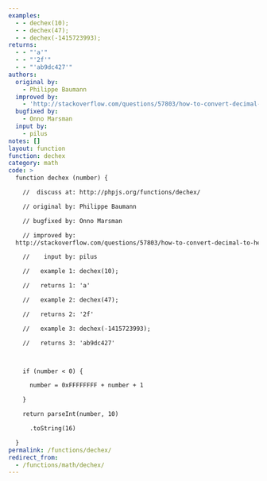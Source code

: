 ```yaml
---
examples:
  - - dechex(10);
  - - dechex(47);
  - - dechex(-1415723993);
returns:
  - - "'a'"
  - - "'2f'"
  - - "'ab9dc427'"
authors:
  original by:
    - Philippe Baumann
  improved by:
    - 'http://stackoverflow.com/questions/57803/how-to-convert-decimal-to-hex-in-javascript'
  bugfixed by:
    - Onno Marsman
  input by:
    - pilus
notes: []
layout: function
function: dechex
category: math
code: >
  function dechex (number) {

    //  discuss at: http://phpjs.org/functions/dechex/

    // original by: Philippe Baumann

    // bugfixed by: Onno Marsman

    // improved by:
  http://stackoverflow.com/questions/57803/how-to-convert-decimal-to-hex-in-javascript

    //    input by: pilus

    //   example 1: dechex(10);

    //   returns 1: 'a'

    //   example 2: dechex(47);

    //   returns 2: '2f'

    //   example 3: dechex(-1415723993);

    //   returns 3: 'ab9dc427'



    if (number < 0) {

      number = 0xFFFFFFFF + number + 1

    }

    return parseInt(number, 10)

      .toString(16)

  }
permalink: /functions/dechex/
redirect_from:
  - /functions/math/dechex/
---
```


<!-- WARNING! This file is auto generated by `npm run web:inject`, do not edit by hand -->
